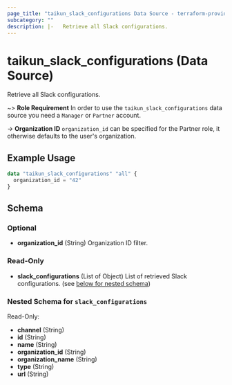 ```yaml
---
page_title: "taikun_slack_configurations Data Source - terraform-provider-taikun"
subcategory: ""
description: |-   Retrieve all Slack configurations.
---
```


# taikun_slack_configurations (Data Source)

Retrieve all Slack configurations.

~> **Role Requirement** In order to use the `taikun_slack_configurations` data source you need a `Manager` or `Partner` account.

-> **Organization ID** `organization_id` can be specified for the Partner role, it otherwise defaults to the user's organization.

## Example Usage

```terraform
data "taikun_slack_configurations" "all" {
  organization_id = "42"
}
```

<!-- schema generated by tfplugindocs -->
## Schema

### Optional

- **organization_id** (String) Organization ID filter.

### Read-Only

- **slack_configurations** (List of Object) List of retrieved Slack configurations. (see [below for nested schema](#nestedatt--slack_configurations))

<a id="nestedatt--slack_configurations"></a>
### Nested Schema for `slack_configurations`

Read-Only:

- **channel** (String)
- **id** (String)
- **name** (String)
- **organization_id** (String)
- **organization_name** (String)
- **type** (String)
- **url** (String)


